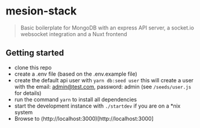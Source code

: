 # mesion-stack

> Basic boilerplate for MongoDB with an express API server, a socket.io websocket integration and a Nuxt frontend

## Getting started

- clone this repo
- create a .env file (based on the .env.example file)
- create the default api user with ``` yarn db:seed user ``` this will create a user with the email: admin@test.com, password: admin (see ``` /seeds/user.js ``` for details)
- run the command ``` yarn ``` to install all dependencies
- start the development instance with ``` ./startdev ``` if you are on a *nix system
- Browse to (http://localhost:3000)[http://localhost:3000]



